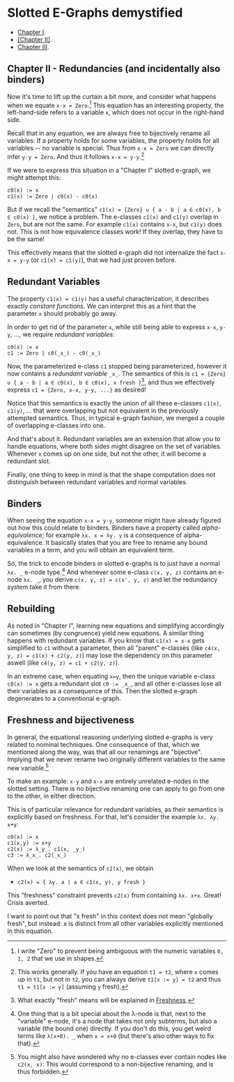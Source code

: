 Slotted E-Graphs demystified
============================

- [Chapter I](https://memoryleak47.github.io/slotted-egraphs-demystified-i/).
- [[Chapter II]](https://memoryleak47.github.io/slotted-egraphs-demystified-ii/).
- [Chapter III](https://memoryleak47.github.io/slotted-egraphs-demystified-iii/).

## Chapter II - Redundancies (and incidentally also binders)

Now it's time to lift up the curtain a bit more, and consider what happens when we equate `x-x = Zero`.[^constant]
This equation has an interesting property, the left-hand-side refers to a variable `x`, which does not occur in the right-hand side.

Recall that in any equation, we are always free to bijectively rename all variables: If a property holds for some variables, the property holds for all variables -- no variable is special.
Thus from `x-x = Zero` we can directly infer `y-y = Zero`.
And thus it follows `x-x = y-y`.[^general]

<!-- This new equation `x-x = y-y` is of interest to us, as both sides of the equation are equal up to renaming. -->

If we were to express this situation in a "Chapter I" slotted e-graph, we might attempt this:

```
c0(x) := x
c1(x) := Zero | c0(x) - c0(x)
```

But if we recall the "semantics" `c1(x) = {Zero} ∪ { a - b | a ∈ c0(x), b ∈ c0(x) }`, we notice a problem.
The e-classes `c1(x)` and `c1(y)` overlap in `Zero`, but are not the same.
For example `c1(x)` contains `x-x`, but `c1(y)` does not.
This is not how equivalence classes work! If they overlap, they have to be the same!

This effectively means that the slotted e-graph did not internalize the fact `x-x = y-y` (or `c1(x) = c1(y)`), that we had just proven before.

## Redundant Variables

The property `c1(x) = c1(y)` has a useful characterization, it describes exactly _constant functions_.
We can interpret this as a hint that the parameter `x` should probably go away.

In order to get rid of the parameter `x`, while still being able to express `x-x`, `y-y`, ..., we require *redundant variables*:

```
c0(x) := x
c1 := Zero | c0(_x_) - c0(_x_)
```

Now, the parameterized e-class `c1` stopped being parameterized, however it now contains a *redundant variable* `_x_`.
The semantics of this is `c1 = {Zero} ∪ { a - b | a ∈ c0(x), b ∈ c0(x), x fresh }`[^fresh], and thus we effectively express `c1 = {Zero, x-x, y-y, ...}` as desired!

Notice that this semantics is exactly the union of all these e-classes `c1(x)`, `c1(y)`, ... that were overlapping but not equivalent in the previously attempted semantics.
Thus, in typical e-graph fashion, we merged a couple of overlapping e-classes into one.

And that's about it. Redundant variables are an extension that allow you to handle equations,
where both sides might disagree on the set of variables. Whenever `x` comes up on one side, but not the other, it will become a redundant slot.

Finally, one thing to keep in mind is that the shape computation does not distinguish between redundant variables and normal variables.

## Binders

When seeing the equation `x-x = y-y`, someone might have already figured out how this could relate to binders.
Binders have a property called *alpha-equivalence*; for example `λx. x = λy. y` is a consequence of alpha-equivalence.
It basically states that you are free to rename any bound variables in a term, and you will obtain an equivalent term.

<!-- In short: `t = t[x := y]` if `x` is a bound variable, and `y` is fresh. -->

So, the trick to encode binders in slotted e-graphs is to just have a normal `λx. _` e-node type.[^lambda]
And whenever some e-class `c(x, y, z)` contains an e-node `λx. _`,
you derive `c(x, y, z) = c(x', y, z)` and let the redundancy system take it from there.

## Rebuilding

As noted in "Chapter I", learning new equations and simplifying accordingly can sometimes (by congruence) yield new equations.
A similar thing happens with redundant variables.
If you know that `c1(x) = x-x` gets simplified to `c1` without a parameter,
then all "parent" e-classes (like `c4(x, y, z) = c1(x) + c2(y, z)`) may lose the dependency on this parameter aswell (like `c4(y, z) = c1 + c2(y, z)`).

In an extreme case, when equating `x=y`, then the unique variable e-class `c0(x) := x` gets a redundant slot `c0 := _x_`,
and all other e-classes lose all their variables as a consequence of this. Then the slotted e-graph degenerates to a conventional e-graph.

## Freshness and bijectiveness

In general, the equational reasoning underlying slotted e-graphs is very related to nominal techniques.
One consequence of that, which we mentioned along the way, was that all our renamings are "bijective".
Implying that we never rename two originally different variables to the same new variable.[^reason]

To make an example: `x-y` and `x-x` are entirely unrelated e-nodes in the slotted setting.
There is no bijective renaming one can apply to go from one to the other, in either direction.

This is of particular relevance for redundant variables, as their semantics is explicitly based on freshness.
For that, let's consider the example `λx. λy. x+y`:

```
c0(x) := x
c1(x,y) := x+y
c2(x) := λ_y_. c1(x, _y_)
c3 := λ_x_. c2(_x_)
```

When we look at the semantics of `c2(x)`, we obtain

- `c2(x) = { λy. a | a ∈ c1(x, y), y fresh }`

This "freshness" constraint prevents `c2(x)` from containing `λx. x+x`. Great! Crisis averted.

I want to point out that "x fresh" in this context does not mean "globally fresh",
but instead: x is distinct from all other variables explicitly mentioned in this equation.


[^constant]: I write "Zero" to prevent being ambiguous with the numeric variables `0, 1, 2` that we use in shapes.
[^general]: This works generally. If you have an equation `t1 = t2`, where `x` comes up in `t1`, but not in `t2`, you can always derive `t1[x := y] = t2` and thus `t1 = t1[x := y]` (assuming `y` fresh).
[^lambda]: One thing that is a bit special about the λ-node is that, next to the "variable" e-node, it's a node that takes not only subterms, but also a variable (the bound one) directly. If you don't do this, you get weird terms like `λ(x+0). _` when `x = x+0` (but there's also other ways to fix that).
[^reason]: You might also have wondered why no e-classes ever contain nodes like `c2(x, x)`: This would correspond to a non-bijective renaming, and is thus forbidden.
[^fresh]: What exactly "fresh" means will be explained in [Freshness](#freshness).
